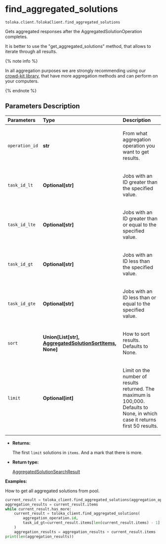 # find_aggregated_solutions
`toloka.client.TolokaClient.find_aggregated_solutions`

Gets aggregated responses after the AggregatedSolutionOperation completes.


It is better to use the "get_aggregated_solutions" method, that allows to iterate through all results.

{% note info %}

In all aggregation purposes we are strongly recommending using our [crowd-kit library](https://github.com/Toloka/crowd-kit),
that have more aggregation methods and can perform on your computers.

{% endnote %}

## Parameters Description

| Parameters | Type | Description |
| :----------| :----| :-----------|
`operation_id`|**str**|<p>From what aggregation operation you want to get results.</p>
`task_id_lt`|**Optional\[str\]**|<p>Jobs with an ID greater than the specified value.</p>
`task_id_lte`|**Optional\[str\]**|<p>Jobs with an ID greater than or equal to the specified value.</p>
`task_id_gt`|**Optional\[str\]**|<p>Jobs with an ID less than the specified value.</p>
`task_id_gte`|**Optional\[str\]**|<p>Jobs with an ID less than or equal to the specified value.</p>
`sort`|**Union\[List\[str\], [AggregatedSolutionSortItems](toloka.client.search_requests.AggregatedSolutionSortItems.md), None\]**|<p>How to sort results. Defaults to None.</p>
`limit`|**Optional\[int\]**|<p>Limit on the number of results returned. The maximum is 100,000. Defaults to None, in which case it returns first 50 results.</p>

* **Returns:**

  The first `limit` solutions in `items`. And a mark that there is more.

* **Return type:**

  [AggregatedSolutionSearchResult](toloka.client.search_results.AggregatedSolutionSearchResult.md)

**Examples:**

How to get all aggregated solutions from pool.

```python
current_result = toloka_client.find_aggregated_solutions(aggregation_operation.id)
aggregation_results = current_result.items
while current_result.has_more:
    current_result = toloka_client.find_aggregated_solutions(
        aggregation_operation.id,
        task_id_gt=current_result.items[len(current_result.items) - 1].task_id,
    )
    aggregation_results = aggregation_results + current_result.items
print(len(aggregation_results))
```
